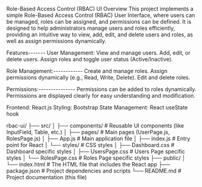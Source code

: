 Role-Based Access Control (RBAC) UI
Overview
This project implements a simple Role-Based Access Control (RBAC) User Interface, where users can be managed, roles can be assigned, and permissions can be defined. It is designed to help administrators manage users and roles efficiently, providing an intuitive way to view, add, edit, and delete users and roles, as well as assign permissions dynamically.

Features-------
User Management:
View and manage users.
Add, edit, or delete users.
Assign roles and toggle user status (Active/Inactive).

Role Management:------------
Create and manage roles.
Assign permissions dynamically (e.g., Read, Write, Delete).
Edit and delete roles.

Permissions:---------------
Permissions can be added to roles dynamically.
Permissions are displayed clearly for easy understanding and modification.

Frontend: React.js
Styling: Bootstrap
State Management: React useState hook

rbac-ui/
├── src/
│   ├── components/           # Reusable UI components (like InputField, Table, etc.)
│   ├── pages/                # Main pages (UserPage.js, RolesPage.js)
│   ├── App.js                # Main application file
│   ├── index.js              # Entry point for React
│   └── styles/               # CSS styles
│       ├── Dashboard.css     # Dashboard specific styles
│       ├── UsersPage.css     # Users Page specific styles
│       └── RolesPage.css     # Roles Page specific styles
├── public/
│   └── index.html            # The HTML file that includes the React app
├── package.json              # Project dependencies and scripts
└── README.md                 # Project documentation (this file)
